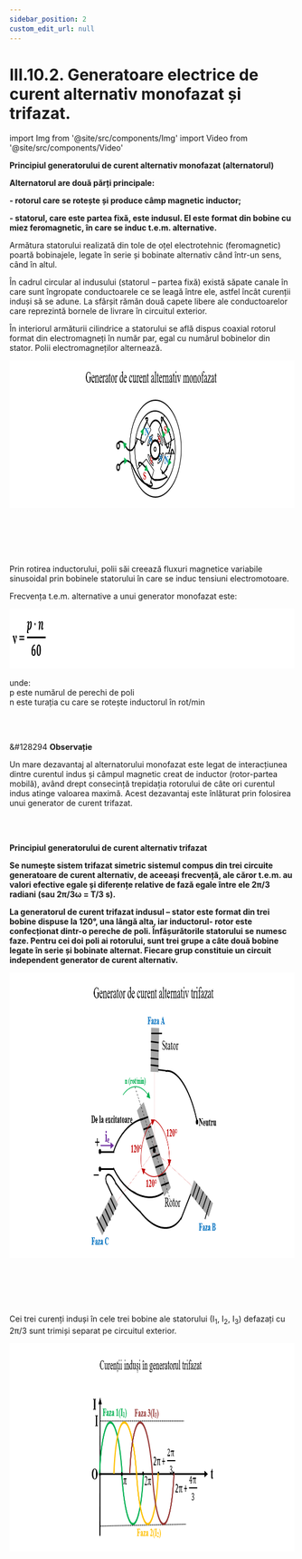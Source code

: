 ```yaml
---
sidebar_position: 2
custom_edit_url: null
---
```


# III.10.2. Generatoare electrice de curent alternativ monofazat și trifazat.




import Img from '@site/src/components/Img'
import Video from '@site/src/components/Video'




<div class="alert alert--warning" role="alert">

**Principiul generatorului de curent alternativ monofazat (alternatorul)**


**Alternatorul are două părți principale:**

**- rotorul care se rotește și produce câmp magnetic inductor;**

**- statorul, care este partea fixă, este indusul. El este format din bobine cu miez feromagnetic, în care se induc t.e.m. alternative.**


Armătura statorului realizată din tole de oțel electrotehnic (feromagnetic) poartă bobinajele, legate în serie și bobinate alternativ când într-un sens, când în altul.

În cadrul circular al indusului (statorul – partea fixă) există săpate canale în care sunt îngropate conductoarele ce se leagă între ele, astfel încât curenții induși să se adune. La sfârșit rămân două capete libere ale conductoarelor care reprezintă bornele de livrare în circuitul exterior.

În interiorul armăturii cilindrice a statorului se află dispus coaxial rotorul format din electromagneți în număr par, egal cu numărul bobinelor din stator. Polii electromagneților alternează. 




<Img className="img-responsive4" src="fizica/clasa10/capitolul3/III-10-2-generatoare-electrice-de-curent-alternativ-monofazat-si-trifazat-poza1-schema-generatorului-de-curent-alternativ-monofazat.png" width="1000" height="260" lazy={false} />


<br></br>
<br></br>

Prin rotirea inductorului, polii săi creează fluxuri magnetice variabile sinusoidal prin bobinele statorului în care se induc tensiuni electromotoare.

Frecvența t.e.m. alternative a unui generator monofazat este:


<Img className="img-responsive4" src="fizica/clasa10/capitolul3/III-10-2-generatoare-electrice-de-curent-alternativ-monofazat-si-trifazat-poza2-frecventa-tensiunii-electromotoare-a-unui-generator-monofazat.png" width="1000" height="105" lazy={false} />

unde:   
p este numărul de perechi de poli    
n este turația cu care se rotește inductorul în rot/min





</div>


<br></br>


<div class="alert alert--secondary" role="alert">

&#128294 **Observație**

Un mare dezavantaj al alternatorului monofazat este legat de interacțiunea dintre curentul indus și câmpul magnetic creat de inductor (rotor-partea mobilă), având drept consecință trepidația rotorului de câte ori curentul indus atinge valoarea maximă. Acest dezavantaj este înlăturat prin folosirea unui generator de curent trifazat.


</div>


<br></br>


<div class="alert alert--warning" role="alert">

**Principiul generatorului de curent alternativ trifazat**

**Se numește sistem trifazat simetric sistemul compus din trei circuite generatoare de curent alternativ, de aceeași frecvență, ale căror t.e.m. au valori efective egale și diferențe relative de fază egale între ele 2π/3 radiani (sau 2π/3ω = T/3 s).**

**La generatorul de curent trifazat indusul – stator este format din trei bobine dispuse la 120°, una lângă alta, iar inductorul- rotor este confecționat dintr-o pereche de poli. Înfășurătorile statorului se numesc faze. Pentru cei doi poli ai rotorului, sunt trei grupe a câte două bobine legate în serie și bobinate alternat. Fiecare grup constituie un circuit independent generator de curent alternativ.**



<Img className="img-responsive4" src="fizica/clasa10/capitolul3/III-10-2-generatoare-electrice-de-curent-alternativ-monofazat-si-trifazat-poza3-schema-generatorului-de-curent-alternativ-trifazat.png" width="1000" height="503" />


<br></br>
<br></br>

Cei trei curenți induși în cele trei bobine ale statorului (I<sub>1</sub>, I<sub>2</sub>, I<sub>3</sub>) defazați cu 2π/3 sunt trimiși separat pe circuitul exterior.



<Img className="img-responsive4" src="fizica/clasa10/capitolul3/III-10-2-generatoare-electrice-de-curent-alternativ-monofazat-si-trifazat-poza4-graficul-curentilor-indusi-in-generatorul-trifazat.png" width="1000" height="367" />




</div>




